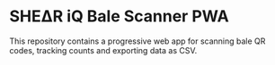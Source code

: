 # SHEΔR iQ Bale Scanner PWA

This repository contains a progressive web app for scanning bale QR codes, tracking counts and exporting data as CSV.
